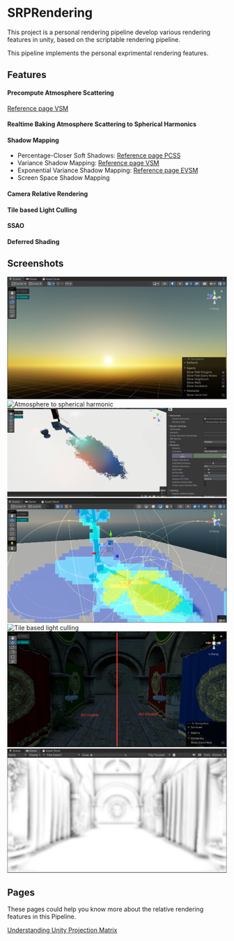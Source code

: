 # SRPRendering
This project is a personal rendering pipeline develop various rendering features in unity, based on the scriptable rendering pipeline. 

This pipeline implements the personal exprimental rendering features.

## Features
#### Precompute Atmosphere Scattering
[Reference page VSM](pages/AtmosphereScattering.md)
#### Realtime Baking Atmosphere Scattering to Spherical Harmonics

#### Shadow Mapping

- Percentage-Closer Soft Shadows: [Reference page PCSS](pages/PCSS.md)
- Variance Shadow Mapping: [Reference page VSM](pages/VarianceShadowMapping.md)
- Exponential Variance Shadow Mapping: [Reference page EVSM](pages/VarianceShadowMapping.md)
- Screen Space Shadow Mapping

#### Camera Relative Rendering

#### Tile based Light Culling

#### SSAO

#### Deferred Shading

## Screenshots
![Atmosphere scattering](screenshots/atmosphere_scattering.jpg)
![Atmosphere to spherical harmonic](screenshots/bake_atmosphere_sh.gif)
![Shadow Mapping](screenshots/shadowmap.gif)
![Tile based light culling](screenshots/tilebasedlightculling.png)
![Tile based light culling](screenshots/lightcullingsponza.gif)
![SSAO](screenshots/ao_compare.png)
![SSAO mask](screenshots/ao_mask.jpg)
## Pages
These pages could help you know more about the relative rendering features in this Pipeline.

[Understanding Unity Projection Matrix](pages/understanding_unity_projection_matrix.md)
